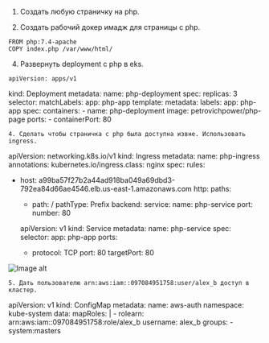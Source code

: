 1. Создать любую страничку на php.

     <?php
     echo "Hello, World!";
     ?>

    
  3. Создать рабочий докер имадж для страницы с php.
     
    FROM php:7.4-apache
    COPY index.php /var/www/html/
    
  4. Развернуть deployment с php в eks.
     
    apiVersion: apps/v1
kind: Deployment
metadata:
  name: php-deployment
spec:
  replicas: 3
  selector:
    matchLabels:
      app: php-app
  template:
    metadata:
      labels:
        app: php-app
    spec:
      containers:
      - name: php-deployment
        image: petrovichpower/php-page
        ports:
        - containerPort: 80
    
    4. Сделать чтобы страничка с php была доступна извне. Использовать ingress.

  apiVersion: networking.k8s.io/v1
kind: Ingress
metadata:
  name: php-ingress
  annotations:
    kubernetes.io/ingress.class: nginx
spec:
  rules:
  - host: a99ba57f27b2a44ad918ba049a69dbd3-792ea84d66ae4546.elb.us-east-1.amazonaws.com
    http:
      paths:
      - path: /
        pathType: Prefix
        backend:
          service:
            name: php-service
            port:
              number: 80


      apiVersion: v1
kind: Service
metadata:
  name: php-service
spec:
  selector:
    app: php-app
  ports:
    - protocol: TCP
      port: 80
      targetPort: 80

  ![Image alt]([https://github.com/{username}/{repository}/raw/{branch}/{path}/image.png](https://github.com/petrovichpower/MyHomeWork/blob/main/Lesson%2320/%D0%A1%D0%BD%D0%B8%D0%BC%D0%BE%D0%BA%20%D1%8D%D0%BA%D1%80%D0%B0%D0%BD%D0%B0%202024-04-25%20021301.png))

  
    5. Дать пользователю arn:aws:iam::097084951758:user/alex_b доступ в кластер.

  apiVersion: v1
kind: ConfigMap
metadata:
  name: aws-auth
  namespace: kube-system
data:
  mapRoles: |
    - rolearn: arn:aws:iam::097084951758:role/alex_b
      username: alex_b
      groups:
        - system:masters
